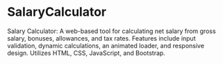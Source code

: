 # SalaryCalculator
Salary Calculator: A web-based tool for calculating net salary from gross salary, bonuses, allowances, and tax rates. Features include input validation, dynamic calculations, an animated loader, and responsive design. Utilizes HTML, CSS, JavaScript, and Bootstrap.
